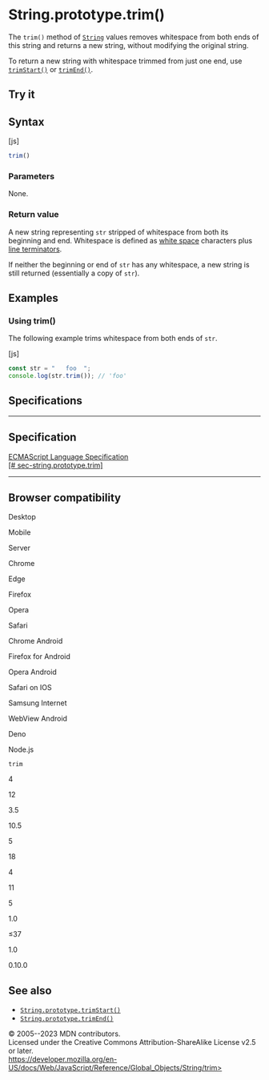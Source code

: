 String.prototype.trim()
=======================

 
The `trim()` method of [`String`](../string) values removes whitespace
from both ends of this string and returns a new string, without
modifying the original string.

To return a new string with whitespace trimmed from just one end, use
[`trimStart()`](trimstart) or [`trimEnd()`](trimend).


 
Try it 
------

 



 
Syntax
------

 
 
 
[js]


```js
trim()
```




 
### Parameters

 
None.



 
### Return value 

 
A new string representing `str` stripped of whitespace from both its
beginning and end. Whitespace is defined as [white
space](../../lexical_grammar#white_space) characters plus [line
terminators](../../lexical_grammar#line_terminators).

If neither the beginning or end of `str` has any whitespace, a new
string is still returned (essentially a copy of `str`).



 
Examples
--------


 
### Using trim() 

 
The following example trims whitespace from both ends of `str`.

 
 
[js]


```js
const str = "   foo  ";
console.log(str.trim()); // 'foo'
```




Specifications
--------------

 
  -----------------------------------------------------------------------------------------------------------------------
  Specification
  -----------------------------------------------------------------------------------------------------------------------
  [ECMAScript Language Specification\
  [\#
  sec-string.prototype.trim]](https://tc39.es/ecma262/multipage/text-processing.html#sec-string.prototype.trim)

  -----------------------------------------------------------------------------------------------------------------------


Browser compatibility 
---------------------

 


Desktop

Mobile

Server

Chrome

Edge

Firefox

Opera

Safari

Chrome Android

Firefox for Android

Opera Android

Safari on IOS

Samsung Internet

WebView Android

Deno

Node.js

`trim`

4

12

3.5

10.5

5

18

4

11

5

1.0

≤37

1.0

0.10.0

 
See also 
--------

 
-   [`String.prototype.trimStart()`](trimstart)
-   [`String.prototype.trimEnd()`](trimend)



 
© 2005--2023 MDN contributors.\
Licensed under the Creative Commons Attribution-ShareAlike License v2.5
or later.\
https://developer.mozilla.org/en-US/docs/Web/JavaScript/Reference/Global_Objects/String/trim>

